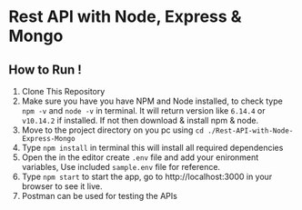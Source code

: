 # Rest API with Node, Express &amp; Mongo

## How to Run !

1. Clone This Repository
2. Make sure you have you have NPM and Node installed, to check type `npm -v` and `node -v` in terminal. It will return version like `6.14.4` or `v10.14.2` if installed. If not then download & install npm & node.
3. Move to the project directory on you pc using `cd ./Rest-API-with-Node-Express-Mongo`
4. Type `npm install` in terminal this will install all required dependencies
5. Open the in the editor create `.env` file and add your enironment variables, Use included `sample.env` file for reference.
6. Type `npm start` to start the app, go to http://localhost:3000 in your browser to see it live.
7. Postman can be used for testing the APIs

